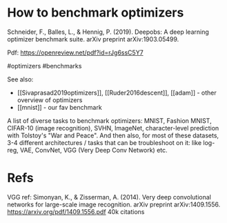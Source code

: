 # How to benchmark optimizers

Schneider, F., Balles, L., & Hennig, P. (2019). Deepobs: A deep learning optimizer benchmark suite. arXiv preprint arXiv:1903.05499.

Pdf: https://openreview.net/pdf?id=rJg6ssC5Y7

#optimizers #benchmarks

See also:
* [[Sivaprasad2019optimizers]], [[Ruder2016descent]], [[adam]] - other overview of optimizers
* [[mnist]] - our fav benchmark

A list of diverse tasks to benchmark optimizers: MNIST, Fashion MNIST, CIFAR-10 (image recognition), SVHN, ImageNet, character-level prediction with Tolstoy's "War and Peace". And then also, for most of these datasets, 3-4 different architectures / tasks that can be troubleshoot on it: like log-reg, VAE, ConvNet, VGG (Very Deep Conv Network) etc.

# Refs

VGG ref:
Simonyan, K., & Zisserman, A. (2014). Very deep convolutional networks for large-scale image recognition. arXiv preprint arXiv:1409.1556.
https://arxiv.org/pdf/1409.1556.pdf
40k citations
